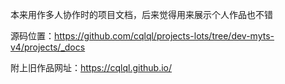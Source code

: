 本来用作多人协作时的项目文档，后来觉得用来展示个人作品也不错

源码位置：https://github.com/cqlql/projects-lots/tree/dev-myts-v4/projects/_docs

附上旧作品网址：https://cqlql.github.io/